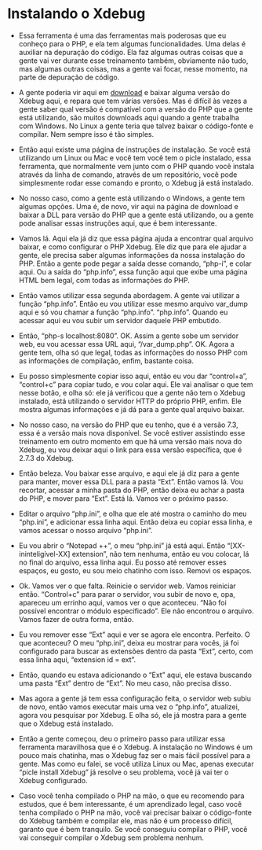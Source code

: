 # Instalando o Xdebug

- Essa ferramenta é uma das ferramentas mais poderosas que eu conheço para o PHP, e ela tem algumas funcionalidades. Uma delas é auxiliar na depuração do código. Ela faz algumas outras coisas que a gente vai ver durante esse treinamento também, obviamente não tudo, mas algumas outras coisas, mas a gente vai focar, nesse momento, na parte de depuração de código.

- A gente poderia vir aqui em [download](https://xdebug.org/docs/install) e baixar alguma versão do Xdebug aqui, e repara que tem várias versões. Mas é difícil às vezes a gente saber qual versão é compatível com a versão do PHP que a gente está utilizando, são muitos downloads aqui quando a gente trabalha com Windows. No Linux a gente teria que talvez baixar o código-fonte e compilar. Nem sempre isso é tão simples.

- Então aqui existe uma página de instruções de instalação. Se você está utilizando um Linux ou Mac e você tem você tem o picle instalado, essa ferramenta, que normalmente vem junto com o PHP quando você instala através da linha de comando, através de um repositório, você pode simplesmente rodar esse comando e pronto, o Xdebug já está instalado.

- No nosso caso, como a gente está utilizando o Windows, a gente tem algumas opções. Uma é, de novo, vir aqui na página de download e baixar a DLL para versão do PHP que a gente está utilizando, ou a gente pode analisar essas instruções aqui, que é bem interessante.

- Vamos lá. Aqui ela já diz que essa página ajuda a encontrar qual arquivo baixar, e como configurar o PHP Xdebug. Ele diz que para ele ajudar a gente, ele precisa saber algumas informações da nossa instalação do PHP. Então a gente pode pegar a saída desse comando, “php-i”, e colar aqui. Ou a saída do “php.info”, essa função aqui que exibe uma página HTML bem legal, com todas as informações do PHP.

- Então vamos utilizar essa segunda abordagem. A gente vai utilizar a função “php.info”. Então eu vou utilizar esse mesmo arquivo var_dump aqui e só vou chamar a função “php.info”. “php.info”. Quando eu acessar aqui eu vou subir um servidor daquele PHP embutido.

- Então, “php-s localhost:8080”. OK. Assim a gente sobe um servidor web, eu vou acessar essa URL aqui, “/var_dump.php”. OK. Agora a gente tem, olha só que legal, todas as informações do nosso PHP com as informações de compilação, enfim, bastante coisa.

- Eu posso simplesmente copiar isso aqui, então eu vou dar “control+a”, “control+c” para copiar tudo, e vou colar aqui. Ele vai analisar o que tem nesse botão, e olha só: ele já verificou que a gente não tem o Xdebug instalado, está utilizando o servidor HTTP do próprio PHP, enfim. Ele mostra algumas informações e já dá para a gente qual arquivo baixar.

- No nosso caso, na versão do PHP que eu tenho, que é a versão 7.3, essa é a versão mais nova disponível. Se você estiver assistindo esse treinamento em outro momento em que há uma versão mais nova do Xdebug, eu vou deixar aqui o link para essa versão específica, que é 2.7.3 do Xdebug.

- Então beleza. Vou baixar esse arquivo, e aqui ele já diz para a gente para manter, mover essa DLL para a pasta “Ext”. Então vamos lá. Vou recortar, acessar a minha pasta do PHP, então deixa eu achar a pasta do PHP, e mover para “Ext”. Está lá. Vamos ver o próximo passo.

- Editar o arquivo “php.ini”, e olha que ele até mostra o caminho do meu “php.ini”, e adicionar essa linha aqui. Então deixa eu copiar essa linha, e vamos acessar o nosso arquivo “php.ini”.

- Eu vou abrir o “Notepad ++”, o meu “php.ini” já está aqui. Então “[XX-ininteligível-XX] extension”, não tem nenhuma, então eu vou colocar, lá no final do arquivo, essa linha aqui. Eu posso até remover esses espaços, eu gosto, eu sou meio chatinho com isso. Removi os espaços.

- Ok. Vamos ver o que falta. Reinicie o servidor web. Vamos reiniciar então. “Control+c” para parar o servidor, vou subir de novo e, opa, apareceu um errinho aqui, vamos ver o que aconteceu. “Não foi possível encontrar o módulo especificado”. Ele não encontrou o arquivo. Vamos fazer de outra forma, então.

- Eu vou remover esse “Ext” aqui e ver se agora ele encontra. Perfeito. O que aconteceu? O meu “php.ini”, deixa eu mostrar para vocês, já foi configurado para buscar as extensões dentro da pasta “Ext”, certo, com essa linha aqui, “extension id = ext”.

- Então, quando eu estava adicionando o “Ext” aqui, ele estava buscando uma pasta “Ext” dentro de “Ext”. No meu caso, não precisa disso.

- Mas agora a gente já tem essa configuração feita, o servidor web subiu de novo, então vamos executar mais uma vez o “php.info”, atualizei, agora vou pesquisar por Xdebug. E olha só, ele já mostra para a gente que o Xdebug está instalado.

- Então a gente começou, deu o primeiro passo para utilizar essa ferramenta maravilhosa que é o Xdebug. A instalação no Windows é um pouco mais chatinha, mas o Xdebug faz ser o mais fácil possível para a gente. Mas como eu falei, se você utiliza Linux ou Mac, apenas executar “picle install Xdebug” já resolve o seu problema, você já vai ter o Xdebug configurado.

- Caso você tenha compilado o PHP na mão, o que eu recomendo para estudos, que é bem interessante, é um aprendizado legal, caso você tenha compilado o PHP na mão, você vai precisar baixar o código-fonte do Xdebug também e compilar ele, mas não é um processo difícil, garanto que é bem tranquilo. Se você conseguiu compilar o PHP, você vai conseguir compilar o Xdebug sem problema nenhum.
